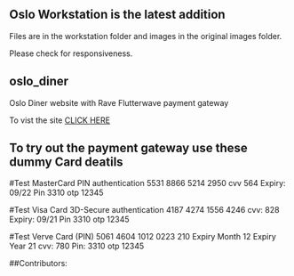 ## Oslo Workstation is the latest addition
Files are in the workstation folder and images in the original images folder. 

Please check for responsiveness.


## oslo_diner
 Oslo Diner website with Rave Flutterwave payment gateway
 
 To vist the site <a href="https://oslo-diner.github.io/oslodiner/">CLICK HERE</a>

## To try out the payment gateway use these dummy Card deatils 

#Test MasterCard PIN authentication
5531 8866 5214 2950
cvv 564
Expiry: 09/22
Pin 3310
otp 12345

#Test Visa Card 3D-Secure authentication
4187 4274 1556 4246
cvv: 828
Expiry: 09/21
Pin 3310
otp 12345

#Test Verve Card (PIN)
5061 4604 1012 0223 210
Expiry Month 12
Expiry Year 21
cvv: 780
Pin: 3310
otp 12345

##Contributors: 